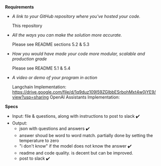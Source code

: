 **Requirements**

- *A link to your GitHub repository where you've hosted your code.*

  This repository
  
- *All the ways you can make the solution more accurate.*
  
  Please see README sections 5.2 & 5.3

- *How you would have made your code more modular, scalable and production grade*
  
  Please see README 5.1 & 5.4
  
- *A video or demo of your program in action*
  
  Langchain Implementation: https://drive.google.com/file/d/1q9duz109l59ZGIbbESrbohMxt4w0jYE9/view?usp=sharing
  OpenAI Assistants Implementation: 
  
  


**Specs**

- Input: file & questions, along with instructions to post to slack ✔️
- Output: 
    - json with questions and answers ✔️
    - answer shoud be word to word match. partially done by setting the temperature to zero
    - "i don't know" if the model does not know the answer ✔️
    - readme and code quality. is decent but can be improved.
    - post to slack ✔️ 